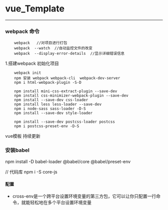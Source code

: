 # vue_Template
---
### webpack 命令

```
    webpack   //对项目进行打包
    webpack  --watch  //自动监控文件的改变
    webpack  --display-error-details  //显示详细错误信息
```
1.搭建webpack 初始化项目
```
    webpack init 
    npm 安装 webpack webpack-cli  webpack-dev-server
    npm i html-webpack-plugin -S-D

    npm install mini-css-extract-plugin --save-dev
    npm install css-minimizer-webpack-plugin --save-dev
    npm install --save-dev css-loader
    npm install less less-loader --save-dev
    npm i node-sass sass-loader -D-S
    npm install --save-dev style-loader
    
    npm install --save-dev postcss-loader postcss
    npm i postcss-preset-env -D-S

```
vue模板 持续更新


### 安装babel

npm install -D babel-loader @babel/core @babel/preset-env 

// 代码库
npm i -S core-js

#### 配置




- cross-env是一个跨平台设置环境变量的第三方包，它可以让你只配置一行命令，就能轻松地在多个平台设置环境变量


``` npm install --save-dev cross-env  
```
